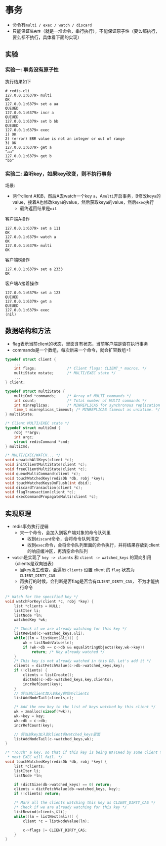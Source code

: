 # 事务

- 命令有`multi / exec / watch / discard`
- 只能保证`隔离性`（就是一堆命令，串行执行），不能保证原子性（要么都执行，要么都不执行，具体看下面的实现）

## 实验

### 实验一: 事务没有原子性

执行结果如下

```shell
# redis-cli
127.0.0.1:6379> multi
OK
127.0.0.1:6379> set a aa
QUEUED
127.0.0.1:6379> incr a
QUEUED
127.0.0.1:6379> set b bb
QUEUED
127.0.0.1:6379> exec
1) OK
2) (error) ERR value is not an integer or out of range
3) OK
127.0.0.1:6379> get a
"aa"
127.0.0.1:6379> get b
"bb"
```

### 实验二: 监听key，如果key改变，则不执行事务

场景:

- 两个client A和B，然后A去watch一个key `a`，A`multi`开启事务，B修改key`a`的value，接着A也修改key`a`的value，然后获取key`a`的value，然后`exec`执行
    * 最终返回结果是`nil`

客户端A操作

```shell
127.0.0.1:6379> set a 111
OK
127.0.0.1:6379> watch a
OK
127.0.0.1:6379> multi
OK
```

客户端B操作
```shell
127.0.0.1:6379> set a 2333
OK
```

客户端A接着操作
```shell
127.0.0.1:6379> set a 123
QUEUED
127.0.0.1:6379> get a
QUEUED
127.0.0.1:6379> exec
(nil)
```

## 数据结构和方法

- flag表示当前client的状态，里面含有状态，当前客户端是否在执行事务
- commands是一个数组，每次新来一个命令，就会扩容数组+1

```cpp
typedef struct client {
    ...
    int flags;              /* Client flags: CLIENT_* macros. */
    multiState mstate;      /* MULTI/EXEC state */
    ...
} client;

typedef struct multiState {
    multiCmd *commands;     /* Array of MULTI commands */
    int count;              /* Total number of MULTI commands */
    int minreplicas;        /* MINREPLICAS for synchronous replication */
    time_t minreplicas_timeout; /* MINREPLICAS timeout as unixtime. */
} multiState;

/* Client MULTI/EXEC state */
typedef struct multiCmd {
    robj **argv;
    int argc;
    struct redisCommand *cmd;
} multiCmd;

/* MULTI/EXEC/WATCH... */
void unwatchAllKeys(client *c);
void initClientMultiState(client *c);
void freeClientMultiState(client *c);
void queueMultiCommand(client *c);
void touchWatchedKey(redisDb *db, robj *key);
void touchWatchedKeysOnFlush(int dbid);
void discardTransaction(client *c);
void flagTransaction(client *c);
void execCommandPropagateMulti(client *c);
```

## 实现原理

- redis事务执行逻辑
    * 来一个命令，会加入到客户端对象的命令队列里
        * 收到`discard`命令，会将命令队列清空
        * 收到`exec`命令，会将命令队列里面的命令执行，并将结果存放到client的响应缓冲区，再清空命令队列
- `watch`是实现了 `key -> clients` 和 `client -> watched_keys` 的双向引用 （clients是双向链表）
    * 当key发生改变，会遍历 `clients` 设置 client 的 `flag` 状态为 `CLIENT_DIRTY_CAS`
    * 再执行的时候，会判断是否flag是否含有`CLIENT_DIRTY_CAS`， 不为才能执行命令


```cpp
/* Watch for the specified key */
void watchForKey(client *c, robj *key) {
    list *clients = NULL;
    listIter li;
    listNode *ln;
    watchedKey *wk;

    /* Check if we are already watching for this key */
    listRewind(c->watched_keys,&li);
    while((ln = listNext(&li))) {
        wk = listNodeValue(ln);
        if (wk->db == c->db && equalStringObjects(key,wk->key))
            return; /* Key already watched */
    }
    /* This key is not already watched in this DB. Let's add it */
    clients = dictFetchValue(c->db->watched_keys,key);
    if (!clients) {
        clients = listCreate();
        dictAdd(c->db->watched_keys,key,clients);
        incrRefCount(key);
    }
    // 将当前client加入到key的监听clients
    listAddNodeTail(clients,c);

    /* Add the new key to the list of keys watched by this client */
    wk = zmalloc(sizeof(*wk));
    wk->key = key;
    wk->db = c->db;
    incrRefCount(key);

    // 将当前key加入到client的watched_keys里面
    listAddNodeTail(c->watched_keys,wk);
}

/* "Touch" a key, so that if this key is being WATCHed by some client the
 * next EXEC will fail. */
void touchWatchedKey(redisDb *db, robj *key) {
    list *clients;
    listIter li;
    listNode *ln;

    if (dictSize(db->watched_keys) == 0) return;
    clients = dictFetchValue(db->watched_keys, key);
    if (!clients) return;

    /* Mark all the clients watching this key as CLIENT_DIRTY_CAS */
    /* Check if we are already watching for this key */
    listRewind(clients,&li);
    while((ln = listNext(&li))) {
        client *c = listNodeValue(ln);

        c->flags |= CLIENT_DIRTY_CAS;
    }
}
```
